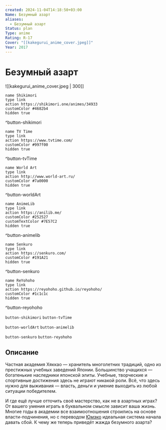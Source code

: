 ```yaml
---
created: 2024-11-04T14:18:50+03:00
Name: Безумный азарт
aliases:
  - Безумный азарт
Status: plan
Type: anime
Rating: R-17
Cover: "[[kakegurui_anime_cover.jpeg]]"
Year: 2017
---
```


# Безумный азарт

![[kakegurui_anime_cover.jpeg | 300]]

```button
name Shikimori
type link
action https://shikimori.one/animes/34933
customColor #4682b4
hidden true
```
^button-shikimori

```button
name TV Time
type link
action https://www.tvtime.com/
customColor #997f00
hidden true
```
^button-tvTime

```button
name World Art
type link
action http://www.world-art.ru/
customColor #7a0000
hidden true
```
^button-worldArt

```button
name AnimeLib
type link
action https://anilib.me/
customColor #252527
customTextColor #7E57C2
hidden true
```
^button-animelib

```button
name Senkuro
type link
action https://senkuro.com/
customColor #191A21
hidden true
```
^button-senkuro

```button
name ReYohoho
type link
action https://reyohoho.github.io/reyohoho/
customColor #1c1c1c
hidden true
```
^button-reyohoho

`button-shikimori` `button-tvTime`

`button-worldArt` `button-animelib`

`button-senkuro` `button-reyohoho`

## Описание

Частная академия Хяккао — хранитель многолетних традиций, одно из престижных учебных заведений Японии. Большинство учащихся — богатенькие наследники японской элиты. Учебные, творческие и спортивные достижения здесь не играют никакой роли. Всё, что здесь нужно для выживания — власть, деньги и умение выходить из любой ситуации победителем.

И где ещё лучше отточить своё мастерство, как не в азартных играх? От вашего умения играть в буквальном смысле зависит ваша жизнь. Многие годы в академии все взаимоотношения строились на основе власти-подчинения, но с переводом [Юмэко](https://shikimori.one/characters/119413-yumeko-jabami) идеальная система начала давать сбой. К чему же теперь приведёт жажда безумного азарта?
